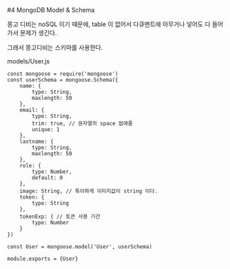 #4 MongoDB Model & Schema

몽고 디비는 noSQL 이기 때문에, table 이 없어서 다큐멘트에 아무거나 넣어도 다 들어가서 문제가 생긴다.

그래서 몽고디비는 스키마를 사용한다.

models/User.js

```
const mongoose = require('mongoose')
const userSchema = mongoose.Schema({
	name: {
		type: String,
		maxlength: 50
	},
	email: {
		type: String,
		trim: true, // 문자열의 space 없애줌
		unique: 1
	},
	lastname: {
		type: String,
		maxlength: 50
	},
	role: {
		type: Number,
		default: 0
	},
	image: String, // 특이하게 이미지값이 string 이다.
	token: {
		type: String
	},
	tokenExp: { // 토큰 사용 기간
		type: Number
	}
})

const User = mongoose.model('User', userSchema)

module.exports = {User}
```